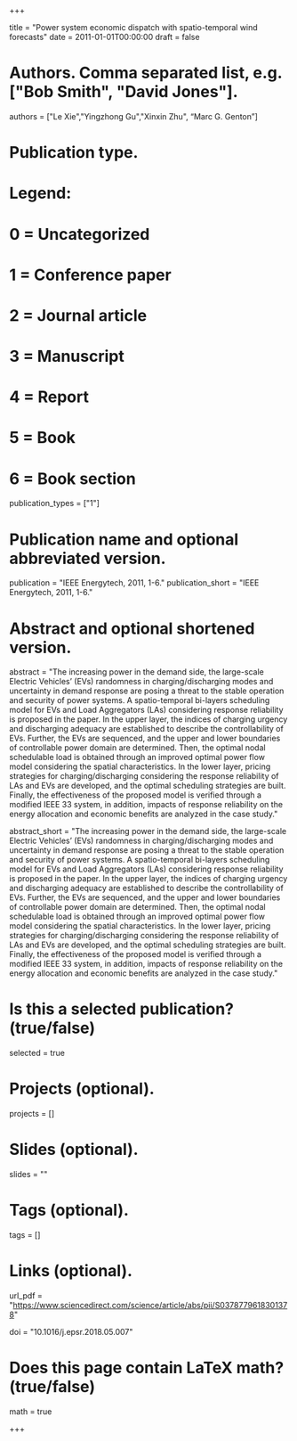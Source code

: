 +++

title = "Power system economic dispatch with spatio-temporal wind forecasts"
date = 2011-01-01T00:00:00
draft = false

# Authors. Comma separated list, e.g. ["Bob Smith", "David Jones"].
authors = ["Le Xie","Yingzhong Gu","Xinxin Zhu", “Marc G. Genton”]

# Publication type.
# Legend:
# 0 = Uncategorized
# 1 = Conference paper
# 2 = Journal article
# 3 = Manuscript
# 4 = Report
# 5 = Book
# 6 = Book section
publication_types = ["1"]

# Publication name and optional abbreviated version.
publication = "IEEE Energytech, 2011, 1-6."
publication_short = "IEEE Energytech, 2011, 1-6."

# Abstract and optional shortened version.
abstract = "The increasing power in the demand side, the large-scale Electric Vehicles’ (EVs) randomness in charging/discharging modes and uncertainty in demand response are posing a threat to the stable operation and security of power systems. A spatio-temporal bi-layers scheduling model for EVs and Load Aggregators (LAs) considering response reliability is proposed in the paper. In the upper layer, the indices of charging urgency and discharging adequacy are established to describe the controllability of EVs. Further, the EVs are sequenced, and the upper and lower boundaries of controllable power domain are determined. Then, the optimal nodal schedulable load is obtained through an improved optimal power flow model considering the spatial characteristics. In the lower layer, pricing strategies for charging/discharging considering the response reliability of LAs and EVs are developed, and the optimal scheduling strategies are built. Finally, the effectiveness of the proposed model is verified through a modified IEEE 33 system, in addition, impacts of response reliability on the energy allocation and economic benefits are analyzed in the case study."

abstract_short = "The increasing power in the demand side, the large-scale Electric Vehicles’ (EVs) randomness in charging/discharging modes and uncertainty in demand response are posing a threat to the stable operation and security of power systems. A spatio-temporal bi-layers scheduling model for EVs and Load Aggregators (LAs) considering response reliability is proposed in the paper. In the upper layer, the indices of charging urgency and discharging adequacy are established to describe the controllability of EVs. Further, the EVs are sequenced, and the upper and lower boundaries of controllable power domain are determined. Then, the optimal nodal schedulable load is obtained through an improved optimal power flow model considering the spatial characteristics. In the lower layer, pricing strategies for charging/discharging considering the response reliability of LAs and EVs are developed, and the optimal scheduling strategies are built. Finally, the effectiveness of the proposed model is verified through a modified IEEE 33 system, in addition, impacts of response reliability on the energy allocation and economic benefits are analyzed in the case study."

# Is this a selected publication? (true/false)
selected = true

# Projects (optional).
projects = []

# Slides (optional).
slides = ""

# Tags (optional).
tags = []

# Links (optional).
url_pdf = "https://www.sciencedirect.com/science/article/abs/pii/S0378779618301378"



doi = "10.1016/j.epsr.2018.05.007"

# Does this page contain LaTeX math? (true/false)
math = true



+++

